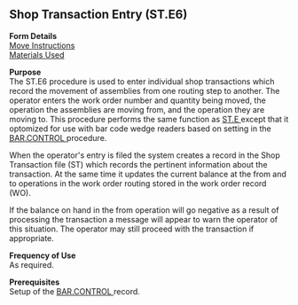 ##  Shop Transaction Entry (ST.E6)

<PageHeader />

**Form Details**  
[ Move Instructions ](ST-E6-1/README.md)   
[ Materials Used ](ST-E6-2/README.md)   

**Purpose**  
The ST.E6 procedure is used to enter individual shop transactions which record the movement of assemblies from one routing step to another. The operator enters the work order number and quantity being moved, the operation the assemblies are moving from, and the operation they are moving to. This procedure performs the same function as [ ST.E ](../ST-E/README.md) except that it optomized for use with bar code wedge readers based on setting in the [ BAR.CONTROL ](../BAR-CONTROL/README.md) procedure.   
  
When the operator's entry is filed the system creates a record in the Shop
Transaction file (ST) which records the pertinent information about the
transaction. At the same time it updates the current balance at the from and
to operations in the work order routing stored in the work order record (WO).  
  
If the balance on hand in the from operation will go negative as a result of
processing the transaction a message will appear to warn the operator of this
situation. The operator may still proceed with the transaction if appropriate.

**Frequency of Use**  
As required.

**Prerequisites**  
Setup of the [ BAR.CONTROL ](../BAR-CONTROL/README.md) record. 

<badge text= "Version 8.10.57" vertical="middle" />

<PageFooter />